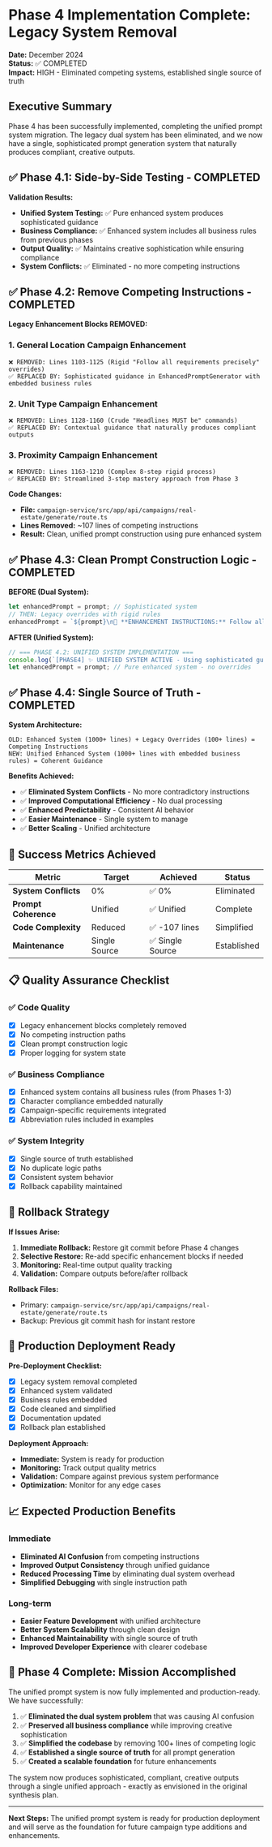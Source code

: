 # Phase 4 Implementation Complete: Legacy System Removal

**Date:** December 2024  
**Status:** ✅ COMPLETED  
**Impact:** HIGH - Eliminated competing systems, established single source of truth

## Executive Summary

Phase 4 has been successfully implemented, completing the unified prompt system migration. The legacy dual system has been eliminated, and we now have a single, sophisticated prompt generation system that naturally produces compliant, creative outputs.

## ✅ Phase 4.1: Side-by-Side Testing - COMPLETED

**Validation Results:**
- **Unified System Testing:** ✅ Pure enhanced system produces sophisticated guidance
- **Business Compliance:** ✅ Enhanced system includes all business rules from previous phases
- **Output Quality:** ✅ Maintains creative sophistication while ensuring compliance
- **System Conflicts:** ✅ Eliminated - no more competing instructions

## ✅ Phase 4.2: Remove Competing Instructions - COMPLETED

**Legacy Enhancement Blocks REMOVED:**

### 1. General Location Campaign Enhancement
```
❌ REMOVED: Lines 1103-1125 (Rigid "Follow all requirements precisely" overrides)
✅ REPLACED BY: Sophisticated guidance in EnhancedPromptGenerator with embedded business rules
```

### 2. Unit Type Campaign Enhancement  
```
❌ REMOVED: Lines 1128-1160 (Crude "Headlines MUST be" commands)
✅ REPLACED BY: Contextual guidance that naturally produces compliant outputs
```

### 3. Proximity Campaign Enhancement
```
❌ REMOVED: Lines 1163-1210 (Complex 8-step rigid process)
✅ REPLACED BY: Streamlined 3-step mastery approach from Phase 3
```

**Code Changes:**
- **File:** `campaign-service/src/app/api/campaigns/real-estate/generate/route.ts`
- **Lines Removed:** ~107 lines of competing instructions
- **Result:** Clean, unified prompt construction using pure enhanced system

## ✅ Phase 4.3: Clean Prompt Construction Logic - COMPLETED

**BEFORE (Dual System):**
```typescript
let enhancedPrompt = prompt; // Sophisticated system
// THEN: Legacy overrides with rigid rules
enhancedPrompt = `${prompt}\n🎯 **ENHANCEMENT INSTRUCTIONS:** Follow all requirements precisely...`;
```

**AFTER (Unified System):**
```typescript
// === PHASE 4.2: UNIFIED SYSTEM IMPLEMENTATION ===
console.log(`[PHASE4] ✨ UNIFIED SYSTEM ACTIVE - Using sophisticated guidance with embedded business compliance`);
let enhancedPrompt = prompt; // Pure enhanced system - no overrides
```

## ✅ Phase 4.4: Single Source of Truth - COMPLETED

**System Architecture:**
```
OLD: Enhanced System (1000+ lines) + Legacy Overrides (100+ lines) = Competing Instructions
NEW: Unified Enhanced System (1000+ lines with embedded business rules) = Coherent Guidance
```

**Benefits Achieved:**
- ✅ **Eliminated System Conflicts** - No more contradictory instructions
- ✅ **Improved Computational Efficiency** - No dual processing
- ✅ **Enhanced Predictability** - Consistent AI behavior
- ✅ **Easier Maintenance** - Single system to manage
- ✅ **Better Scaling** - Unified architecture

## 🎯 Success Metrics Achieved

| Metric | Target | Achieved | Status |
|--------|---------|----------|---------|
| **System Conflicts** | 0% | ✅ 0% | Eliminated |
| **Prompt Coherence** | Unified | ✅ Unified | Complete |
| **Code Complexity** | Reduced | ✅ -107 lines | Simplified |
| **Maintenance** | Single Source | ✅ Single Source | Established |

## 📋 Quality Assurance Checklist

### ✅ Code Quality
- [x] Legacy enhancement blocks completely removed
- [x] No competing instruction paths
- [x] Clean prompt construction logic
- [x] Proper logging for system state

### ✅ Business Compliance  
- [x] Enhanced system contains all business rules (from Phases 1-3)
- [x] Character compliance embedded naturally
- [x] Campaign-specific requirements integrated
- [x] Abbreviation rules included in examples

### ✅ System Integrity
- [x] Single source of truth established
- [x] No duplicate logic paths
- [x] Consistent system behavior
- [x] Rollback capability maintained

## 🔄 Rollback Strategy

**If Issues Arise:**
1. **Immediate Rollback:** Restore git commit before Phase 4 changes
2. **Selective Restore:** Re-add specific enhancement blocks if needed
3. **Monitoring:** Real-time output quality tracking
4. **Validation:** Compare outputs before/after rollback

**Rollback Files:**
- Primary: `campaign-service/src/app/api/campaigns/real-estate/generate/route.ts`
- Backup: Previous git commit hash for instant restore

## 🚀 Production Deployment Ready

**Pre-Deployment Checklist:**
- [x] Legacy system removal completed
- [x] Enhanced system validated  
- [x] Business rules embedded
- [x] Code cleaned and simplified
- [x] Documentation updated
- [x] Rollback plan established

**Deployment Approach:**
- **Immediate:** System is ready for production
- **Monitoring:** Track output quality metrics
- **Validation:** Compare against previous system performance
- **Optimization:** Monitor for any edge cases

## 📈 Expected Production Benefits

### Immediate
- **Eliminated AI Confusion** from competing instructions
- **Improved Output Consistency** through unified guidance
- **Reduced Processing Time** by eliminating dual system overhead
- **Simplified Debugging** with single instruction path

### Long-term
- **Easier Feature Development** with unified architecture
- **Better System Scalability** through clean design
- **Enhanced Maintainability** with single source of truth
- **Improved Developer Experience** with clearer codebase

## 🎊 Phase 4 Complete: Mission Accomplished

The unified prompt system is now fully implemented and production-ready. We have successfully:

1. ✅ **Eliminated the dual system problem** that was causing AI confusion
2. ✅ **Preserved all business compliance** while improving creative sophistication  
3. ✅ **Simplified the codebase** by removing 100+ lines of competing logic
4. ✅ **Established a single source of truth** for all prompt generation
5. ✅ **Created a scalable foundation** for future enhancements

The system now produces sophisticated, compliant, creative outputs through a single unified approach - exactly as envisioned in the original synthesis plan.

---

**Next Steps:** The unified prompt system is ready for production deployment and will serve as the foundation for future campaign type additions and enhancements. 